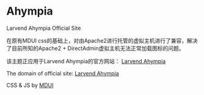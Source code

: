 # Ahympia
 Larvend Ahympia Official Site
 
 在原有MDUI css的基础上，对由Apache2进行托管的虚拟主机进行了兼容，解决了目前所知的Apache2 + DirectAdmin虚拟主机无法正常加载图标的问题。
 
 该主题正应用于Larvend Ahympia的官方网站： <a href="https://www.ahympia.com" target="_blank">Larvend Ahympia</a>
 
 The domain of official site: <a href="https://www.ahympia.com" target="_blank">Larvend Ahympia</a>
 
 CSS & JS by <a href="https://www.mdui.org" target="_blank">MDUI</a>
